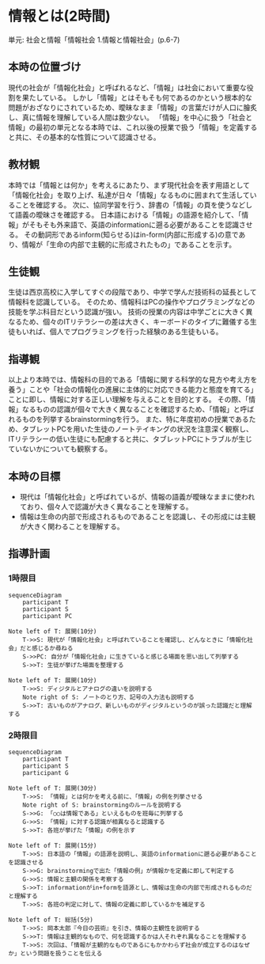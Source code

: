 # 情報とは(2時間)
単元: 社会と情報「情報社会 1.情報と情報社会」(p.6-7)

## 本時の位置づけ
現代の社会が「情報化社会」と呼ばれるなど、「情報」は社会において重要な役割を果たしている。
しかし「情報」とはそもそも何であるのかという根本的な問題がおざなりにされているため、曖昧なまま「情報」の言葉だけが人口に膾炙し、真に情報を理解している人間は数少ない。
「情報」を中心に扱う「社会と情報」の最初の単元となる本時では、これ以後の授業で扱う「情報」を定義すると共に、その基本的な性質について認識させる。

## 教材観
本時では「情報とは何か」を考えるにあたり、まず現代社会を表す用語として「情報化社会」を取り上げ、私達が日々「情報」なるものに囲まれて生活していることを確認する。
次に、協同学習を行う、辞書の「情報」の頁を使うなどして語義の曖昧さを確認する。
日本語における「情報」の語源を紹介して、「情報」がそもそも外来語で、英語のinformationに遡る必要があることを認識させる。
その動詞形であるinform(知らせる)はin-form(内部に形成する)の意であり、情報が「生命の内部で主観的に形成されたもの」であることを示す。

## 生徒観
生徒は西京高校に入学してすぐの段階であり、中学で学んだ技術科の延長として情報科を認識している。
そのため、情報科はPCの操作やプログラミングなどの技能を学ぶ科目だという認識が強い。
技術の授業の内容は中学ごとに大きく異なるため、個々のITリテラシーの差は大きく、キーボードのタイプに難儀する生徒もいれば、個人でプログラミングを行った経験のある生徒もいる。

## 指導観
以上より本時では、情報科の目的である「情報に関する科学的な見方や考え方を養う」ことや「社会の情報化の進展に主体的に対応できる能力と態度を育てる」ことに即し、情報に対する正しい理解を与えることを目的とする。
その際、「情報」なるものの認識が個々で大きく異なることを確認するため、「情報」と呼ばれるものを列挙するbrainstormingを行う。
また、特に年度初めの授業であるため、タブレットPCを用いた生徒のノートテイキングの状況を注意深く観察し、ITリテラシーの低い生徒にも配慮すると共に、タブレットPCにトラブルが生じていないかについても観察する。

## 本時の目標
- 現代は「情報化社会」と呼ばれているが、情報の語義が曖昧なままに使われており、個々人で認識が大きく異なることを理解する。
- 情報は生命の内部で形成されるものであることを認識し、その形成には主観が大きく関わることを理解する。

## 指導計画
### 1時限目
```mermaid
sequenceDiagram
	participant T
	participant S
	participant PC

Note left of T: 展開(10分)
	T->>S: 現代が「情報化社会」と呼ばれていることを確認し、どんなときに「情報化社会」だと感じるか尋ねる
	S->>PC: 自分が「情報化社会」に生きていると感じる場面を思い出して列挙する
	S->>T: 生徒が挙げた場面を整理する

Note left of T: 展開(10分)
	T->>S: ディジタルとアナログの違いを説明する
	Note right of S: ノートのとり方、記号の入力法も説明する
	S->>T: 古いものがアナログ、新しいものがディジタルというのが誤った認識だと理解する
```

### 2時限目
```mermaid
sequenceDiagram
	participant T
	participant S
	participant G

Note left of T: 展開(30分)
	T->>S: 「情報」とは何かを考える前に、「情報」の例を列挙させる
	Note right of S: brainstormingのルールを説明する
	S->>G: 「○○は情報である」といえるものを班毎に列挙する
	G->>S: 「情報」に対する認識が相異なると認識する
	S->>T: 各班が挙げた「情報」の例を示す

Note left of T: 展開(15分)
	T->>S: 日本語の「情報」の語源を説明し、英語のinformationに遡る必要があることを認識させる
	S->>G: brainstormingで出た「情報の例」が情報かを定義に即して判定する
	G->>S: 情報と主観の関係を考察する
	S->>T: informationがin+formを語源とし、情報は生命の内部で形成されるものだと理解する
	T->>S: 各班の判定に対して、情報の定義に即しているかを補足する

Note left of T: 総括(5分)
	T->>S: 岡本太郎『今日の芸術』を引き、情報の主観性を説明する
	S->>T: 情報は主観的なもので、何を認識するかは人それぞれ異なることを理解する
	T->>S: 次回は、「情報が主観的なものであるにもかかわらず社会が成立するのはなぜか」という問題を扱うことを伝える
```
